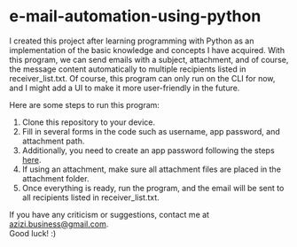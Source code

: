 # e-mail-automation-using-python

I created this project after learning programming with Python as an implementation of the basic knowledge and concepts I have acquired. With this program, we can send emails with a subject, attachment, and of course, the message content automatically to multiple recipients listed in receiver_list.txt. Of course, this program can only run on the CLI for now, and I might add a UI to make it more user-friendly in the future.

Here are some steps to run this program:<br>

1. Clone this repository to your device.<br>
2. Fill in several forms in the code such as username, app password, and attachment path.
3. Additionally, you need to create an app password following the steps [here](https://support.google.com/mail/answer/185833?hl=en).<br>
4. If using an attachment, make sure all attachment files are placed in the attachment folder.<br>
5. Once everything is ready, run the program, and the email will be sent to all recipients listed in receiver_list.txt.<br>

If you have any criticism or suggestions, contact me at azizi.business@gmail.com. <br>
Good luck! :)
